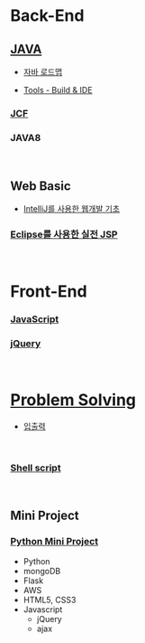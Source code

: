 # Back-End

## [JAVA](https://github.com/Com-Sun/study-java)

- [자바 로드맵](./Back-End/studyJava/javaRoadmap.md)

- [Tools - Build & IDE](./Back-End/studyJava/build_IDE.md)

### [JCF](https://github.com/Com-Sun/ThinkDataStructures)

### JAVA8

<br>

## Web Basic

* [IntelliJ를 사용한 웹개발 기초](https://github.com/Com-Sun/study-intellij)

### [Eclipse를 사용한 실전 JSP](https://github.com/Com-Sun/study-jsp)

<br>

# Front-End

### [JavaScript](/Front-End/study-javascript/README.md)
### [jQuery](https://github.com/Com-Sun/study-jQuery)



<br>

# [Problem Solving](https://github.com/Com-Sun/problem-solving)

- [입출력](./problemSolving/입출력.md)

<br>

### [Shell script](./linux)

<br>

## Mini Project

### [Python Mini Project]()
- Python
- mongoDB
- Flask
- AWS
- HTML5, CSS3
- Javascript
    - jQuery
    - ajax